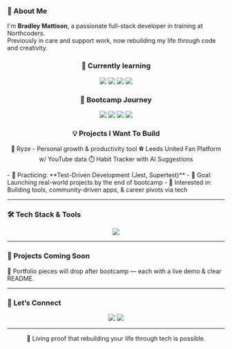 ### 🧠 About Me
I'm **Bradley Mattison**, a passionate full-stack developer in training at Northcoders.  
Previously in care and support work, now rebuilding my life through code and creativity.
<h3 align="center">📘 Currently learning</h3>

<p align="center">
  <img src="https://img.shields.io/badge/Learning-JavaScript-F7DF1E?style=for-the-badge&logo=javascript&logoColor=black" />
  <img src="https://img.shields.io/badge/Learning-Node.js-339933?style=for-the-badge&logo=nodedotjs&logoColor=white" />
  <img src="https://img.shields.io/badge/Learning-Express-000000?style=for-the-badge&logo=express&logoColor=white" />
  <img src="https://img.shields.io/badge/Learning-TDD-FF5733?style=for-the-badge&logo=jest&logoColor=white" />
</p>
<h3 align="center">📅 Bootcamp Journey</h3>

<p align="center">
  <img src="https://img.shields.io/badge/Week%201-JavaScript%20Basics-yellow?style=for-the-badge" />
  <img src="https://img.shields.io/badge/Week%202-Array%20Methods-green?style=for-the-badge" />
  <img src="https://img.shields.io/badge/Week%203-TDD%20+%20APIs-blue?style=for-the-badge" />
  <img src="https://img.shields.io/badge/Week%204-Backend%20SQL-purple?style=for-the-badge" />
</p>
<h3 align="center">💡 Projects I Want To Build</h3>

<p align="center">
  🧠 Ryze - Personal growth & productivity tool  
  ⚽ Leeds United Fan Platform w/ YouTube data  
  ⏱️ Habit Tracker with AI Suggestions  
</p>
- 🧪 Practicing: **Test-Driven Development (Jest, Supertest)**
- 🎯 Goal: Launching real-world projects by the end of bootcamp
- 🧩 Interested in: Building tools, community-driven apps, & career pivots via tech

---

### 🛠 Tech Stack & Tools
<p align="center">
  <img src="https://skillicons.dev/icons?i=js,nodejs,react,html,css,express,postgres,git,github,vscode" />
</p>

---

### 🚧 Projects Coming Soon
🔨 Portfolio pieces will drop after bootcamp — each with a live demo & clear README.

---

### 🤝 Let’s Connect
<p align="center">
  <a href="https://www.linkedin.com/in/brad-m2k" target="_blank"><img src="https://img.shields.io/badge/LinkedIn-0A66C2?style=for-the-badge&logo=linkedin&logoColor=white" /></a>
  <a href="mailto:your-bradleymattison2000@gmail.com"><img src="https://img.shields.io/badge/Email-D14836?style=for-the-badge&logo=gmail&logoColor=white" /></a>
</p>

---

<!-- Footer tagline -->
<p align="center">🚀 Living proof that rebuilding your life through tech is possible.</p>
